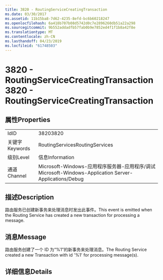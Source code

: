 ```yaml
---
title: 3820 - RoutingServiceCreatingTransaction
ms.date: 03/30/2017
ms.assetid: 11b15ba8-7d62-4235-8efd-bc6b60218247
ms.openlocfilehash: 6a418b707b08d5742d0c7e2896260db51a22a298
ms.sourcegitcommit: 9b552addadfb57fab0b9e7852ed4f1f1b8a42f8e
ms.translationtype: MT
ms.contentlocale: zh-CN
ms.lasthandoff: 04/23/2019
ms.locfileid: "61748503"
---
```

# <a name="3820---routingservicecreatingtransaction"></a><span data-ttu-id="4fea4-102">3820 - RoutingServiceCreatingTransaction</span><span class="sxs-lookup"><span data-stu-id="4fea4-102">3820 - RoutingServiceCreatingTransaction</span></span>
## <a name="properties"></a><span data-ttu-id="4fea4-103">属性</span><span class="sxs-lookup"><span data-stu-id="4fea4-103">Properties</span></span>  
  
|||  
|-|-|  
|<span data-ttu-id="4fea4-104">Id</span><span class="sxs-lookup"><span data-stu-id="4fea4-104">ID</span></span>|<span data-ttu-id="4fea4-105">3820</span><span class="sxs-lookup"><span data-stu-id="4fea4-105">3820</span></span>|  
|<span data-ttu-id="4fea4-106">关键字</span><span class="sxs-lookup"><span data-stu-id="4fea4-106">Keywords</span></span>|<span data-ttu-id="4fea4-107">RoutingServices</span><span class="sxs-lookup"><span data-stu-id="4fea4-107">RoutingServices</span></span>|  
|<span data-ttu-id="4fea4-108">级别</span><span class="sxs-lookup"><span data-stu-id="4fea4-108">Level</span></span>|<span data-ttu-id="4fea4-109">信息</span><span class="sxs-lookup"><span data-stu-id="4fea4-109">Information</span></span>|  
|<span data-ttu-id="4fea4-110">通道</span><span class="sxs-lookup"><span data-stu-id="4fea4-110">Channel</span></span>|<span data-ttu-id="4fea4-111">Microsoft-Windows-应用程序服务器-应用程序/调试</span><span class="sxs-lookup"><span data-stu-id="4fea4-111">Microsoft-Windows-Application Server-Applications/Debug</span></span>|  
  
## <a name="description"></a><span data-ttu-id="4fea4-112">描述</span><span class="sxs-lookup"><span data-stu-id="4fea4-112">Description</span></span>  
 <span data-ttu-id="4fea4-113">路由服务已创建新事务来处理消息时发出此事件。</span><span class="sxs-lookup"><span data-stu-id="4fea4-113">This event is emitted when the Routing Service has created a new transaction for processing a message.</span></span>  
  
## <a name="message"></a><span data-ttu-id="4fea4-114">消息</span><span class="sxs-lookup"><span data-stu-id="4fea4-114">Message</span></span>  
 <span data-ttu-id="4fea4-115">路由服务创建了一个 ID 为“%1”的新事务来处理消息。</span><span class="sxs-lookup"><span data-stu-id="4fea4-115">The Routing Service created a new Transaction with id '%1' for processing message(s).</span></span>  
  
## <a name="details"></a><span data-ttu-id="4fea4-116">详细信息</span><span class="sxs-lookup"><span data-stu-id="4fea4-116">Details</span></span>
